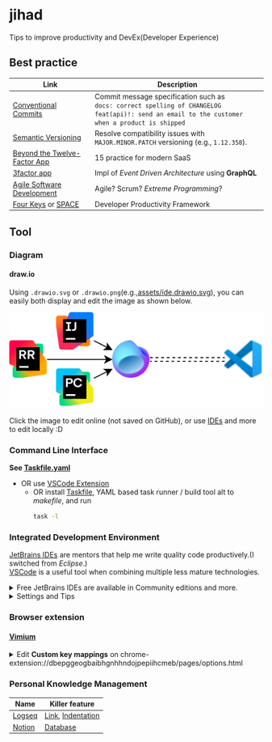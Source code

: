 # jihad

Tips to improve productivity and DevEx(Developer Experience)

## Best practice

| Link                                                                                                                                                                     | Description                                                                                                                                            |
| ------------------------------------------------------------------------------------------------------------------------------------------------------------------------ | ------------------------------------------------------------------------------------------------------------------------------------------------------ |
| [Conventional Commits](https://www.conventionalcommits.org/ja/v1.0.0/)                                                                                                   | Commit message specification such as<br>`docs: correct spelling of CHANGELOG`<br>`feat(api)!: send an email to the customer when a product is shipped` |
| [Semantic Versioning](https://semver.org/lang/ja/)                                                                                                                       | Resolve compatibility issues with `MAJOR.MINOR.PATCH` versioning (e.g., `1.12.358`).                                                                   |
| [Beyond the Twelve-Factor App](https://zenn.dev/kazurof/articles/18256f0e9c4761)                                                                                         | 15 practice for modern SaaS                                                                                                                            |
| [3factor app](https://3factor.app/)                                                                                                                                      | Impl of _Event Driven Architecture_ using **GraphQL**                                                                                                  |
| [Agile Software Development](https://www.sei-info.co.jp/framework/column/agile/)                                                                                         | Agile? Scrum? _Extreme Programming_?                                                                                                                   |
| [Four Keys](https://cloud.google.com/blog/ja/products/gcp/using-the-four-keys-to-measure-your-devops-performance) or [SPACE](https://note.com/dai___you/n/n117357da25b5) | Developer Productivity Framework                                                                                                                       |

## Tool

### Diagram

#### draw.io

Using `.drawio.svg` or `.drawio.png`(e.g.,[assets/ide.drawio.svg](assets/ide.drawio.svg)), you can easily both display and edit the image as shown below.

[![Image link was broken!!!](assets/ide.drawio.svg)](https://app.diagrams.net/?url=https://raw.githubusercontent.com/mineco13/jihad/refs/heads/main/assets/ide.drawio.svg)

Click the image to edit online (not saved on GitHub), or use [IDEs](#ide) and more to edit locally :D

### Command Line Interface

**See [Taskfile.yaml](Taskfile.yaml)**

- OR use [VSCode Extension](https://taskfile.dev/integrations/)
  - OR install [Taskfile](https://taskfile.dev/), YAML based task runner / build tool alt to _makefile_, and run
    ```bash
    task -l
    ```

### Integrated Development Environment

[JetBrains IDEs](https://www.jetbrains.com/ja-jp/ides/) are mentors that help me write quality code productively.(I switched from _Eclipse_.)\
[VSCode](https://code.visualstudio.com/) is a useful tool when combining multiple less mature technologies.

<details><summary>Free JetBrains IDEs are available in Community editions and more.</summary>

| [IntelliJ IDEA](https://www.jetbrains.com/ja-jp/idea/)                                                                                           | [PyCharm](https://www.jetbrains.com/ja-jp/pycharm/) | [WebStorm](https://www.jetbrains.com/ja-jp/webstorm/) | [RustRover](https://www.jetbrains.com/ja-jp/rust/) | [Rider](https://www.jetbrains.com/ja-jp/rider/) | [JetBrains Fleet](https://www.jetbrains.com/ja-jp/fleet/#polyglot) |
| ------------------------------------------------------------------------------------------------------------------------------------------------ | --------------------------------------------------- | ----------------------------------------------------- | -------------------------------------------------- | ----------------------------------------------- | ------------------------------------------------------------------ |
| [Java](https://www.jetbrains.com/ja-jp/lp/devecosystem-2023/java/#java_ide) & [Kotlin](https://kotlinlang.org/docs/kotlin-tour-hello-world.html) | [Python](https://hub.docker.com/_/python)           | [TypeScript](https://www.typescriptlang.org/) & JS    | [Rust](https://tourofrust.com/00_ja.html)          | C#, F#, VB.NET                                  | Multiple lang                                                      |

I love live coding assistance, such as
[spell checking](https://pleiades.io/help/idea/spellchecking.html),
[type matching completion](https://pleiades.io/help/idea/auto-completing-code.html#smart_type_matching_completion),
and [code analysis](https://pleiades.io/help/idea/file-and-project-analysis.html#analysis-current-file)
compromising performance.

</details>

<details><summary>Settings and Tips</summary>

|                                         | JetBrains IDEs                                                                                                                                                                | VSCode                                                                                                        |
| --------------------------------------- | ----------------------------------------------------------------------------------------------------------------------------------------------------------------------------- | ------------------------------------------------------------------------------------------------------------- |
| Sync keymap by                          | [Install VSCode Keymap](https://plugins.jetbrains.com/plugin/12062-vscode-keymap) and [Apply it](https://pleiades.io/help/idea/configuring-keyboard-and-mouse-shortcuts.html) | -                                                                                                             |
| Assign `Ctrl + d` to                    | [`Search with Google`](https://pleiades.io/help/idea/configuring-keyboard-and-mouse-shortcuts.html#add-keyboard-shortcut)                                                     | [`extension.googleSearch`](https://marketplace.visualstudio.com/items?itemName=kameshkotwani.google-search)   |
| Edit [`.drawio.[svg\|png]`](#drawio) by | [Extension](https://plugins.jetbrains.com/plugin/15635-diagrams-net-integration)                                                                                              | [Extension](https://marketplace.visualstudio.com/items?itemName=hediet.vscode-drawio)                         |
| Visualize Git by                        | Built-in windows [Commits](https://pleiades.io/help/idea/commit-and-push-changes.html#commit) and [Branches](https://pleiades.io/help/idea/manage-branches.html)              | [Extension](https://marketplace.visualstudio.com/items?itemName=mhutchie.git-graph)                           |
| Use `Ctrl + .` for                      | [Quick-fix](https://pleiades.io/help/idea/resolving-problems.html)                                                                                                            | [Quick-fix](https://code.visualstudio.com/docs/editor/refactoring#_code-actions-quick-fixes-and-refactorings) |
| Clean up code on commit by              | [Built-in feature](https://pleiades.io/help/idea/running-inspections.html#run-before-commit)                                                                                  | ?                                                                                                             |

</details>

### Browser extension

#### [Vimium](https://chromewebstore.google.com/detail/vimium/dbepggeogbaibhgnhhndojpepiihcmeb?hl=ja-jp)

<details><summary>Edit <b>Custom key mappings</b> on chrome-extension://dbepggeogbaibhgnhhndojpepiihcmeb/pages/options.html
</summary>

```conf
# Insert your preferred key mappings here.
map s scrollPageUp
map d scrollPageDown
unmap f # Disable Vimium's main feature
map <m-e> nextTab
map <m-d> openCopiedUrlInNewTab # Web search for text by 1.select the text, 2.`Command + c`, 3.`Command + d`.

# NOTICE for Linux or Windows users,
# REPLACE <m-*>, means `Command + *`, with <c-*>, means `Ctrl + *`.

```

</details>

### Personal Knowledge Management

| Name                                       | Killer feature                                                                                                                                                            |
| ------------------------------------------ | ------------------------------------------------------------------------------------------------------------------------------------------------------------------------- |
| [Logseq](https://logseq.com/)              | [Link](https://docs.logseq.com/#/page/why%20linking%20matters), [Indentation](https://docs.logseq.com/#/page/what%20is%20indentation%20and%20why%20does%20it%20matter%3F) |
| [Notion](https://www.notion.so/ja/product) | [Database](https://www.notion.so/ja-jp/help/intro-to-databases)                                                                                                           |
